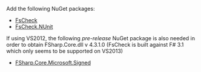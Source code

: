 Add the following NuGet packages:

* [FsCheck](http://www.nuget.org/packages/FsCheck/)
* [FsCheck.NUnit](http://www.nuget.org/packages/FsCheck.Nunit/)

If using VS2012, the following *pre-release* NuGet package is also needed
in order to obtain FSharp.Core.dll v 4.3.1.0
(FsCheck is built against F# 3.1 which only seems to be supported on VS2013)

* [FSharp.Core.Microsoft.Signed](http://www.nuget.org/packages/FSharp.Core.Microsoft.Signed/0.0.1-beta1)

